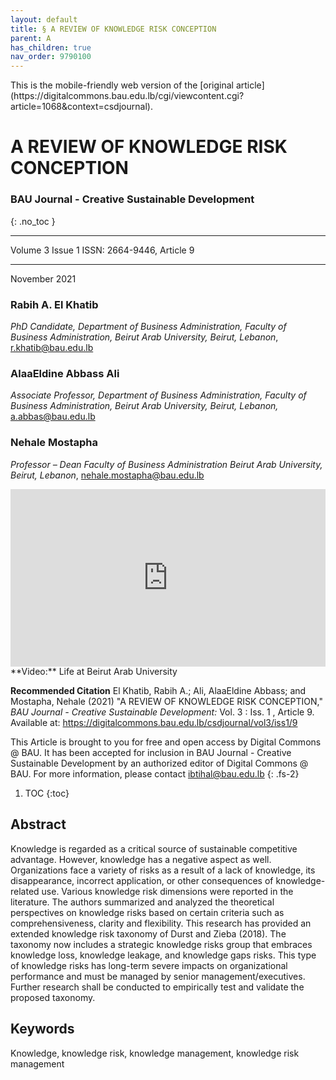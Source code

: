 ```yaml
---
layout: default
title: § A REVIEW OF KNOWLEDGE RISK CONCEPTION  
parent: A 
has_children: true
nav_order: 9790100
---
```

<style>
.dont-break-out {
  /* These are technically the same, but use both */
  overflow-wrap: break-word;
  word-wrap: break-word;

     -ms-word-break: break-all;
  /* This is the dangerous one in WebKit, as it breaks things wherever */
  word-break: break-all;
  /* Instead use this non-standard one: */
  word-break: break-word;
}

.youtube-container {
    position: relative;
    width: 100%;
    height: 0;
    padding-bottom: 56.25%;
}
.youtube-video {
    position: absolute;
    top: 0;
    left: 0;
    width: 100%;
    height: 100%;
}

</style>

<div class="dont-break-out" markdown="1">
This is the mobile-friendly web version of the [original article](https://digitalcommons.bau.edu.lb/cgi/viewcontent.cgi?article=1068&context=csdjournal).

# A REVIEW OF KNOWLEDGE RISK CONCEPTION 

### BAU Journal - Creative Sustainable Development  
{: .no_toc }

***

Volume 3 Issue 1 ISSN: 2664-9446, Article 9 

***

November 2021

### Rabih A. El Khatib 
*PhD Candidate, Department of Business Administration, Faculty of Business Administration, Beirut Arab University, Beirut, Lebanon*, r.khatib@bau.edu.lb

### AlaaEldine Abbass Ali
*Associate Professor, Department of Business Administration, Faculty of Business Administration, Beirut Arab University, Beirut, Lebanon,* a.abbas@bau.edu.lb 

### Nehale Mostapha
*Professor – Dean Faculty of Business Administration Beirut Arab University, Beirut, Lebanon*, nehale.mostapha@bau.edu.lb 

<div class="youtube-container">
<iframe width="100%" src="https://www.youtube.com/embed/9lrqlQMumKk" title="YouTube video player" frameborder="0" allow="accelerometer; autoplay; clipboard-write; encrypted-media; gyroscope; picture-in-picture" allowfullscreen class="youtube-video"></iframe>
</div>
**Video:** Life at Beirut Arab University 

**Recommended Citation**
El Khatib, Rabih A.; Ali, AlaaEldine Abbass; and Mostapha, Nehale (2021) "A REVIEW OF KNOWLEDGE RISK CONCEPTION," *BAU Journal - Creative Sustainable Development:* Vol. 3 : Iss. 1 , Article 9. Available at: https://digitalcommons.bau.edu.lb/csdjournal/vol3/iss1/9

This Article is brought to you for free and open access by Digital Commons @ BAU. It has been accepted for inclusion in BAU Journal - Creative Sustainable Development by an authorized editor of Digital Commons @ BAU. For more information, please contact ibtihal@bau.edu.lb
{: .fs-2}

1. TOC
{:toc}

## Abstract 
Knowledge is regarded as a critical source of sustainable competitive advantage. However, knowledge has a negative aspect as well. Organizations face a variety of risks as a result of a lack of knowledge, its disappearance, incorrect application, or other consequences of knowledge-related use. Various knowledge risk dimensions were reported in the literature. The authors summarized and analyzed the theoretical perspectives on knowledge risks based on certain criteria such as comprehensiveness, clarity and flexibility. This research has provided an extended knowledge risk taxonomy of Durst and Zieba (2018). The taxonomy now includes a strategic knowledge risks group that embraces knowledge loss, knowledge leakage, and knowledge gaps risks. This type of knowledge risks has long-term severe impacts on organizational performance and must be managed by senior management/executives. Further research shall be conducted to empirically test and validate the proposed taxonomy.

## Keywords 
Knowledge, knowledge risk, knowledge management, knowledge risk management 

</div>
